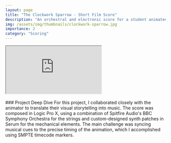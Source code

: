 ```yaml
---
layout: page
title: "The Clockwork Sparrow - Short Film Score"
description: "An orchestral and electronic score for a student animated short, capturing a mood of wonder and mechanical melancholy."
img: /assets/img/thumbnails/clockwork-sparrow.jpg
importance: 2
category: "Scoring"
---
```

<div class="embed-responsive embed-responsive-16by9">
  <iframe class="embed-responsive-item" src="https://www.youtube.com/embed/L_LUpnjgPso" allowfullscreen></iframe>
</div>
<br/>
### Project Deep Dive
For this project, I collaborated closely with the animator to translate their visual storytelling into music. The score was composed in Logic Pro X, using a combination of Spitfire Audio's BBC Symphony Orchestra for the strings and custom-designed synth patches in Serum for the mechanical elements. The main challenge was syncing musical cues to the precise timing of the animation, which I accomplished using SMPTE timecode markers.
